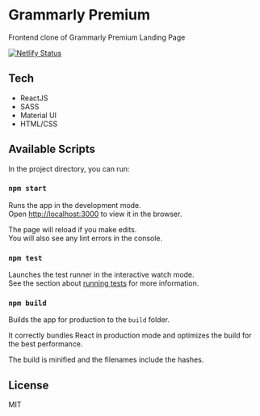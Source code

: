 # Grammarly Premium

Frontend clone of Grammarly Premium Landing Page

[![Netlify Status](https://api.netlify.com/api/v1/badges/35da314b-1a7b-4222-9862-9bc74e3d5a03/deploy-status)](https://app.netlify.com/sites/brave-hodgkin-1887a1/deploys)

## Tech
- ReactJS
- SASS
- Material UI
- HTML/CSS

## Available Scripts

In the project directory, you can run:

### `npm start`

Runs the app in the development mode.\
Open [http://localhost:3000](http://localhost:3000) to view it in the browser.

The page will reload if you make edits.\
You will also see any lint errors in the console.

### `npm test`

Launches the test runner in the interactive watch mode.\
See the section about [running tests](https://facebook.github.io/create-react-app/docs/running-tests) for more information.

### `npm build`
Builds the app for production to the `build` folder.<br />

It correctly bundles React in production mode and optimizes the build for the best performance.

The build is minified and the filenames include the hashes.<br />
## License

MIT
